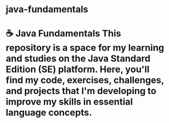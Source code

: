 # java-fundamentals
# ☕ Java Fundamentals  This repository is a space for my learning and studies on the Java Standard Edition (SE) platform. Here, you'll find my code, exercises, challenges, and projects that I'm developing to improve my skills in essential language concepts.
